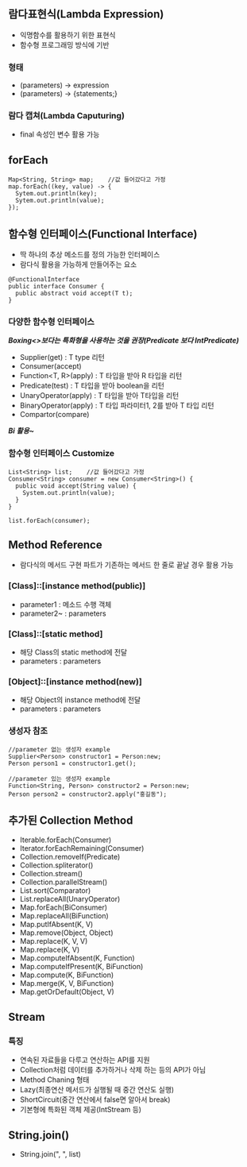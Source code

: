 ## 람다표현식(Lambda Expression)
* 익명함수를 활용하기 위한 표현식
* 함수형 프로그래밍 방식에 기반

### 형태
* (parameters) -> expression
* (parameters) -> {statements;}

### 람다 캡쳐(Lambda Caputuring)
* final 속성인 변수 활용 가능


## forEach
```
Map<String, String> map;    //값 들어갔다고 가정
map.forEach((key, value) -> {
  Sytem.out.println(key);
  Sytem.out.println(value);
});
```

## 함수형 인터페이스(Functional Interface)
* 딱 하나의 추상 메소드를 정의 가능한 인터페이스
* 람다식 활용을 가능하게 만들어주는 요소
```
@FunctionalInterface
public interface Consumer {
  public abstract void accept(T t);
}
```

### 다양한 함수형 인터페이스
***Boxing<>보다는 특화형을 사용하는 것을 권장(Predicate<Integer> 보다 IntPredicate)***

* Supplier(get) : T type 리턴
* Consumer<T>(accept)
* Function<T, R>(apply) : T 타입을 받아 R 타입을 리턴
* Predicate<T>(test) : T 타입을 받아 boolean을 리턴
* UnaryOperator<T>(apply) : T 타입을 받아 T타입을 리턴
* BinaryOperator<T>(apply) : T 타입 파라미터1, 2를 받아 T 타입 리턴
* Compartor<T>(compare)

***Bi 활용~***

### 함수형 인터페이스 Customize
```
List<String> list;    //값 들어갔다고 가정
Consumer<String> consumer = new Consumer<String>() {
  public void accept(String value) {
    System.out.println(value);
  }
}

list.forEach(consumer);
```

## Method Reference
* 람다식의 메서드 구현 파트가 기존하는 메서드 한 줄로 끝날 경우 활용 가능

### [Class]::[instance method(public)]
* parameter1 : 메소드 수행 객체
* parameter2~ : parameters

### [Class]::[static method]
* 해당 Class의 static method에 전달
* parameters : parameters

### [Object]::[instance method(new)]
* 해당 Object의 instance method에 전달
* parameters : parameters

### 생성자 참조
```
//parameter 없는 생성자 example
Supplier<Person> constructor1 = Person:new;
Person person1 = constructor1.get();

//parameter 있는 생성자 example
Function<String, Person> constructor2 = Person:new;
Person person2 = constructor2.apply("홍길동");
```

## 추가된 Collection Method
* Iterable.forEach(Consumer)
* Iterator.forEachRemaining(Consumer)
* Collection.removeIf(Predicate)
* Collection.spliterator()
* Collection.stream()
* Collection.parallelStream()
* List.sort(Comparator)
* List.replaceAll(UnaryOperator)
* Map.forEach(BiConsumer)
* Map.replaceAll(BiFunction)
* Map.putIfAbsent(K, V)
* Map.remove(Object, Object)
* Map.replace(K, V, V)
* Map.replace(K, V)
* Map.computeIfAbsent(K, Function)
* Map.computeIfPresent(K, BiFunction)
* Map.compute(K, BiFunction)
* Map.merge(K, V, BiFunction)
* Map.getOrDefault(Object, V)

## Stream
### 특징
* 연속된 자료들을 다루고 연산하는 API를 지원
* Collection처럼 데이터를 추가하거나 삭제 하는 등의 API가 아님
* Method Chaning 형태
* Lazy(최종연산 메서드가 실행될 때 중간 연산도 실행)
* ShortCircuit(중간 연산에서 false면 알아서 break)
* 기본형에 특화된 객체 제공(IntStream 등)

###


## String.join()
* String.join(", ", list)
